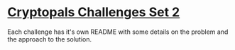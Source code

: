 # [Cryptopals Challenges Set 2](https://cryptopals.com/sets/2)

Each challenge has it's own README with some details on the problem and the approach to the solution.
